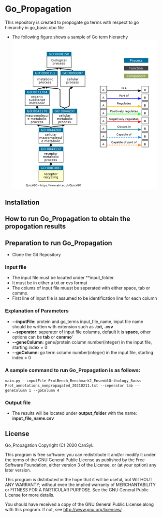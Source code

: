 # Go_Propagation
 This repository is created to propogate go terms with respect to go hierarchy in go_basic.obo file

* The following figure shows a sample of Go term hierarchy
![alt text](https://github.com/gozsari/Go_Propagation/blob/master/images/sample_go.PNG)

## Installation



## How to run Go_Propagation to obtain the propogation results 

## Preparation to run Go_Propagation

* Clone the Git Repository


### Input file 

* The input file must be located under **input_folder.
* It must be in either a txt or cvs format
* The colums of input file muust be seperated with either space, tab or commo.
* First line of input file is assumed to be identification line for each column
### Explanation of Parameters
* **--inputFile**: protein and go_terms input_file_name, input file name should be written with extension such as **.txt, .csv**
* **--seperator**: seperator of input file columns, default it is **space**, other options can be **tab** or **commo**'  
* **--geneColumn**: gene/protein column number(integer) in the input file, starting index = 0
* **--goColumn**: go term column number(integer) in the input file, starting index = 0
### A sample command to run Go_Propagation is as follows:
```
main.py --inputFile ProtBench_Benchmark2_EnsemblOrthology_Swiss-Prot_annotations_nonpropagated_20210211.txt --seperator tab --geneColumn 1 --goColumn 4

```
### Output file

* The results will be located under **output_folder** with the name: **input_file_name.csv**

## License

Go_Propagation
    Copyright (C) 2020 CanSyL

This program is free software: you can redistribute it and/or modify it under the terms of the GNU General Public License as published by the Free Software Foundation, either version 3 of the License, or (at your option) any later version.

This program is distributed in the hope that it will be useful, but WITHOUT ANY WARRANTY; without even the implied warranty of MERCHANTABILITY or FITNESS FOR A PARTICULAR PURPOSE. See the GNU General Public License for more details.

You should have received a copy of the GNU General Public License along with this program.  If not, see <http://www.gnu.org/licenses/>.

